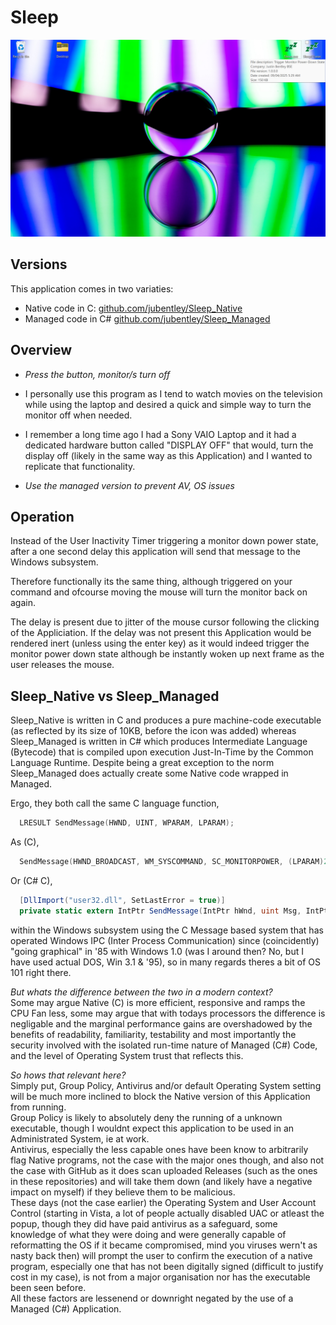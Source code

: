 # Sleep

![og-image](Screenshot%202025-04-16%20134347.jpg)

## Versions
This application comes in two variaties:
* Native code in C: [github.com/jubentley/Sleep_Native ](https://github.com/jubentley/Sleep_Native)
* Managed code in C# [github.com/jubentley/Sleep_Managed](https://github.com/jubentley/Sleep_Managed)

## Overview

* <i>Press the button, monitor/s turn off</i>

* I personally use this program as I tend to watch movies on the television while using the laptop and desired a quick and simple way to turn the monitor off when needed.

* I remember a long time ago I had a Sony VAIO Laptop and it had a dedicated hardware button called "DISPLAY OFF" that would, turn the display off (likely in the same way as this Application) and I wanted to replicate that functionality.

* <i>Use the managed version to prevent AV, OS issues</i>

## Operation

Instead of the User Inactivity Timer triggering a monitor down power state, after a one second delay this application will 
send that message to the Windows 
subsystem.

Therefore functionally its the same thing, although triggered on your command and ofcourse moving the mouse will turn the monitor back on again.

The delay is present due to jitter of the mouse cursor following the clicking of the Appliciation. If the delay was not present this Application would be rendered inert (unless using the enter key) as it would indeed trigger the monitor power down state although be instantly woken up next frame as the user releases the mouse.

## Sleep_Native vs Sleep_Managed
Sleep_Native is written in C and produces a pure machine-code executable (as reflected by its size of 10KB, before the icon was added) whereas Sleep_Managed is written in C# which produces Intermediate Language (Bytecode) that is compiled upon execution Just-In-Time by the Common Language Runtime. Despite being a great exception to the norm Sleep_Managed does actually create some Native code wrapped in Managed.

Ergo, they both call the same C language function,
```C
  LRESULT SendMessage(HWND, UINT, WPARAM, LPARAM);
```
As (C),
```C
  SendMessage(HWND_BROADCAST, WM_SYSCOMMAND, SC_MONITORPOWER, (LPARAM)2);
```
Or (C# C),
```C#
  [DllImport("user32.dll", SetLastError = true)]
  private static extern IntPtr SendMessage(IntPtr hWnd, uint Msg, IntPtr wParam, IntPtr lParam);
```
        
within the Windows subsystem 
using the C Message based system that has operated Windows IPC (Inter Process Communication) since (coincidently) 
"going graphical" in '85 with Windows 1.0 (was I around then? No, but I have used actual DOS, Win 3.1 & '95), so in many regards theres a bit of OS 101 right there.

<i>But whats the difference between the two in a modern context?</i> \
Some may argue Native (C) is more efficient, responsive and ramps the CPU Fan less, some may argue that with todays processors the difference is negligable and 
the marginal performance gains are overshadowed by the benefits of readability, familiarity, testability and most importantly the security involved with the 
isolated run-time nature of Managed (C#) Code, and the level of Operating System trust that reflects this.

<i>So hows that relevant here?</i> \
Simply put, Group Policy, Antivirus and/or default Operating System setting will be much more inclined to block the Native version of this Application from running.<br>
Group Policy is likely to absolutely deny the running of a unknown executable, though I wouldnt expect this application to be used in an Administrated System, ie at work.<br>
Antivirus, especially the less capable ones have been know to arbitrarily flag Native programs, not the case with the major ones though, and also not the case with GitHub as it does scan uploaded Releases (such as the ones in these repositories) and will take them down (and likely have a negative impact on myself) if they believe them to be malicious.<br>
These days (not the case earlier) the Operating System and User Account Control (starting in Vista, a lot of people actually disabled UAC or atleast the popup, though they did have paid antivirus as a safeguard, some knowledge of what they were doing and were generally capable of reformatting the OS if it became compromised, mind you viruses wern't as nasty back then) will prompt the user to confirm the execution of a native program, especially one that has not been digitally signed (difficult to justify cost in my case), is not from a major organisation nor has the executable been seen before.<br>
All these factors are lessenend or downright negated by the use of a Managed (C#) Application.


